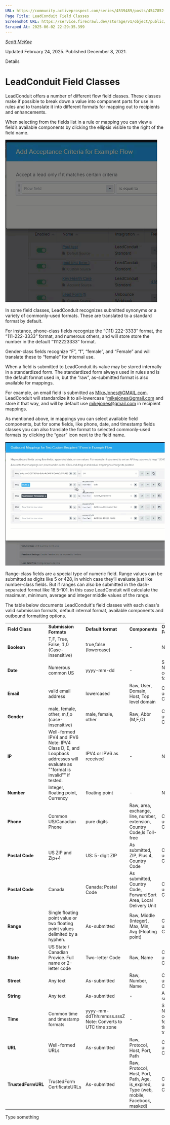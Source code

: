 ```yaml
---
URL: https://community.activeprospect.com/series/4539489/posts/4547852-leadconduit-field-classes
Page Title: LeadConduit Field Classes
Screenshot URL: https://service.firecrawl.dev/storage/v1/object/public/media/screenshot-4b925352-5f1d-4dde-b74e-847476ae1923.png
Scraped At: 2025-06-02 22:29:35.399
---
```



[_Scott McKee_](https://community.activeprospect.com/memberships/7557680-scott-mckee)

Updated February 24, 2025. Published December 8, 2021.

Details

# LeadConduit Field Classes

LeadConduit offers a number of different flow field classes. These classes make if possible to break down a value into component parts for use in rules and to translate it into different formats for mapping out to recipients and enhancements.

When selecting from the fields list in a rule or mapping you can view a field’s available components by clicking the ellipsis visible to the right of the field name.

![](images/image-1.gif)

In some field classes, LeadConduit recognizes submitted synonyms or a variety of commonly-used formats. These are translated to a standard format by default.

For instance, phone-class fields recognize the “(111) 222-3333” format, the “111-222-3333” format, and numerous others, and will store store the number in the default “1112223333” format.

Gender-class fields recognize “F”, “f”, “female”, and “Female” and will translate these to “female” for internal use.

When a field is submitted to LeadConduit its value may be stored internally in a standardized form. The standardized form always used in rules and is the default format used in, but the “raw”, as-submitted format is also available for mappings.

For example, an email field is submitted as [MikeJones@GMAIL.com](mailto:MikeJones@GMAIL.com). LeadConduit will standardize it to all-lowercase “mikejones@gmail.com and store it that way, and will by default use mikejones@gmail.com in recipient mappings.

As mentioned above, in mappings you can select available field components, but for some fields, like phone, date, and timestamp fields classes you can also translate the format to selected commonly-used formats by clicking the “gear” icon next to the field name.

![](images/image-2.gif)

Range-class fields are a special type of numeric field. Range values can be submitted as digits like 5 or 428, in which case they’ll evaluate just like number-class fields. But if ranges can also be submitted in the dash-separated format like 18.5-101. In this case LeadConduit will calculate the maximum, minimum, average and integer middle values of the range.

The table below documents LeadConduit's field classes with each class's valid submission formats, default internal format, available components and outbound formatting options.

|     |     |     |     |     |
| --- | --- | --- | --- | --- |
| **Field Class** | **Submission Formats** | **Default format** | **Components** | **Outbound Formatting** |
| **Boolean** | T,F, True, False, 1,0 (Case-insensitive) | true,false (lowercase) | - | No |
| **Date** | Numerous common US | yyyy-mm-dd | - | Selectable: Numerous common formats |
| **Email** | valid email address | lowercased | Raw, User, Domain, Host, Top level domain | Customize using Components |
| **Gender** | male, female, other, m,f,o (case-insensitive) | male, female, other | Raw, Abbr (M,F,O) | Customize using Components |
| **IP** | Well-formed IPV4 and IPV6 Note: IPV4 Class D, E, and Loopback addresses will evaluate as ""format is invalid"" if tested. | IPV4 or IPV6 as received | - | No |
| **Number** | Integer, floating point, Currency | floating point | - | No |
| **Phone** | Common US/Canadian Phone | pure digits | Raw, area, exchange, line, number, extension, Country Code,Is Toll-free | Customize using Components |
| **Postal Code** | US ZIP and Zip+4 | US: 5-digit ZIP | As submitted, ZIP, Plus 4, Country Code | Customize using Components |
| **Postal Code** | Canada | Canada: Postal Code | As submitted, Country Code, Forward Sort Area, Local Delivery Unit | Customize using Components |
| **Range** | Single floating point value or two floating point values delimited by a hyphen. | As-submitted | Raw, Middle (Integer), Max, Min, Avg (Floating point) | Customize using Components |
| **State** | US State / Canadian Provice. Full name or 2-letter code | Two-letter Code | Raw, Name | Customize using Components |
| **Street** | Any text | As-submitted | Raw, Number, Name | Customize using Components |
| **String** | Any text | As-submitted | - | As-submitted |
| **Time** | Common time and timestamp formats | yyyy-mm-ddThh:mm:ss.sssZ Note: Converts to UTC time zone | - | Selectable: Numerous common formats plus time zone translation. |
| **URL** | Well-formed URLs | As-submitted | Raw, Protocol, Host, Port, Path | Customize using Components |
| **TrustedFormURL** | TrustedForm CertificateURLs | As-submitted | Raw, Protocol, Host, Port, Path, Age, is\_expired, Type (web, mobile, Facebook, masked) | Customize using Components |

Type something

